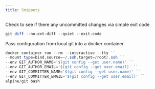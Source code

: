```yaml
---
title: Snippets
---
```


Check to see if there any uncommitted changes via simple exit code

``` powershell
git diff --no-ext-diff --quiet --exit-code
```

Pass configuration from local git into a docker container

``` powershell
docker container run --rm --interactive --tty ``
--mount type=bind,source=~/.ssh,target=/root/.ssh ``
--env GIT_AUTHOR_NAME='$(git config --get user.name)' ``
--env GIT_AUTHOR_EMAIL='$(git config --get user.email)' ``
--env GIT_COMMITTER_NAME='$(git config --get user.name)' ``
--env GIT_COMMITTER_EMAIL='$(git config --get user.email)' ``
alpine/git bash
```